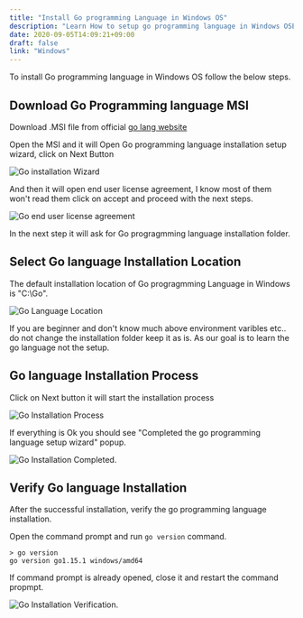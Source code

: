```yaml
---
title: "Install Go programming Language in Windows OS"
description: "Learn How to setup go programming language in Windows OSEnvironment"
date: 2020-09-05T14:09:21+09:00
draft: false
link: "Windows"
---
```


To install Go programming language in Windows OS follow the below steps.

## Download Go Programming language MSI

Download .MSI file from official [go lang website](https://golang.org/dl/go1.15.1.windows-amd64.msi)

Open the MSI and it will Open Go programming language installation setup wizard, click on Next Button

![Go installation Wizard](/images/install/goInstall1.PNG)

And then it will open end user license agreement, I know most of them won't read them click on accept and proceed with the next steps.

![Go end user license agreement](/images/install/goInstall2.PNG)

In the next step it will ask for Go progragmming language installation folder.

## Select Go language Installation Location

The default installation location of Go progragmming Language in Windows is "C:\Go".

![Go Language Location](/images/install/goinstalllocation.PNG)

If you are beginner and don't know much above environment varibles etc.. do not change the installation folder keep it as is. As our goal is to learn the go language not the setup.

## Go language Installation Process

Click on Next button it will start the installation process 

![Go Installation Process](/images/install/golanginstallprocess.PNG)

If everything is Ok you should see "Completed the go programming language setup wizard" popup. 

![Go Installation Completed](/images/install/golanginstallFinish.PNG).

## Verify Go language Installation

After the successful installation, verify the go programming language installation.

Open the command prompt and run `go version` command.

```
> go version
go version go1.15.1 windows/amd64
```

If command prompt is already opened, close it and restart the command propmpt.

![Go Installation Verification](/images/install/goVerify.PNG).
